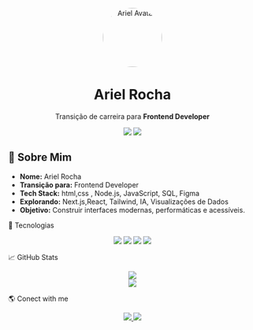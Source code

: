
<p align="center">
  <img src="assets/avatar.png" alt="Ariel Avatar" width="120" style="border-radius: 50%;" />
</p>

<h1 align="center">Ariel Rocha</h1>
<p align="center"> Transição de carreira para <strong>Frontend Developer</strong></p>

<p align="center">
  <img src="https://img.shields.io/github/followers/RochaAriel?style=social" />
  <img src="https://img.shields.io/github/stars/RochaAriel?style=social" />
</p>


## 🧠 Sobre Mim

- **Nome:** Ariel Rocha  
- **Transição para:** Frontend Developer  
- **Tech Stack:**  html,css , Node.js, JavaScript, SQL, Figma  
- **Explorando:** Next.js,React, Tailwind, IA, Visualizações de Dados  
- **Objetivo:** Construir interfaces modernas, performáticas e acessíveis.


🧰 Tecnologias
<p align="center"> <img src="https://img.shields.io/badge/JavaScript-000?style=for-the-badge&logo=javascript&logoColor=white" /> <img src="https://img.shields.io/badge/React-000?style=for-the-badge&logo=react&logoColor=white" /> <img src="https://img.shields.io/badge/Node.js-000?style=for-the-badge&logo=node.js&logoColor=white" /> <img src="https://img.shields.io/badge/SQL-000?style=for-the-badge&logo=postgresql&logoColor=white" /> </p>


📈 GitHub Stats
<p align="center"> <img src="https://github-readme-stats.vercel.app/api?username=RochaAriel&show_icons=true&theme=dark&hide_border=true&title_color=ffffff&text_color=dddddd&icon_color=ffffff" /> <br/> <img src="https://github-readme-streak-stats.herokuapp.com?user=RochaAriel&theme=dark&hide_border=true&ring=ffffff&currStreakLabel=ffffff" /> </p>
🌎 Conect with me
<p align="center"> <a href="[https://www.linkedin.com/in/arielroch](https://www.linkedin.com/in/ariel-rocha-46819670/)" target="_blank"> <img src="https://img.shields.io/badge/LinkedIn-white?style=for-the-badge&logo=linkedin&logoColor=black"/> </a> <a href="mailto:arielalveslaves.alves@gmail.com"> <img src="https://img.shields.io/badge/Email-white?style=for-the-badge&logo=gmail&logoColor=black"/> </a>  
